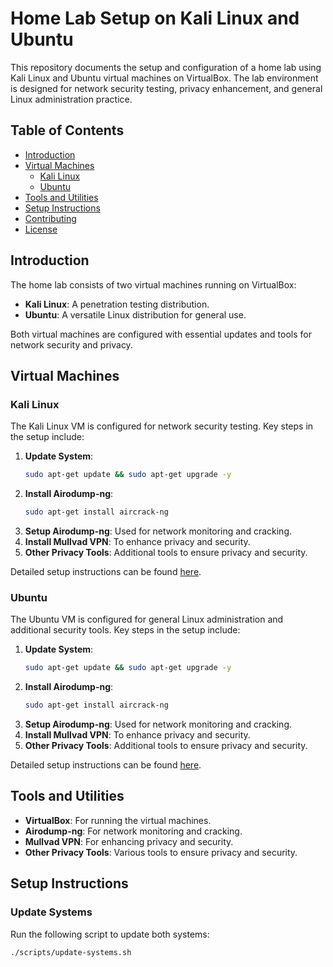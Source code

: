 # Home Lab Setup on Kali Linux and Ubuntu

This repository documents the setup and configuration of a home lab using Kali Linux and Ubuntu virtual machines on VirtualBox. The lab environment is designed for network security testing, privacy enhancement, and general Linux administration practice.

## Table of Contents
- [Introduction](#introduction)
- [Virtual Machines](#virtual-machines)
  - [Kali Linux](#kali-linux)
  - [Ubuntu](#ubuntu)
- [Tools and Utilities](#tools-and-utilities)
- [Setup Instructions](#setup-instructions)
- [Contributing](#contributing)
- [License](#license)

## Introduction
The home lab consists of two virtual machines running on VirtualBox:
- **Kali Linux**: A penetration testing distribution.
- **Ubuntu**: A versatile Linux distribution for general use.

Both virtual machines are configured with essential updates and tools for network security and privacy.

## Virtual Machines

### Kali Linux
The Kali Linux VM is configured for network security testing. Key steps in the setup include:
1. **Update System**:
    ```sh
    sudo apt-get update && sudo apt-get upgrade -y
    ```
2. **Install Airodump-ng**:
    ```sh
    sudo apt-get install aircrack-ng
    ```
3. **Setup Airodump-ng**: Used for network monitoring and cracking.
4. **Install Mullvad VPN**: To enhance privacy and security.
5. **Other Privacy Tools**: Additional tools to ensure privacy and security.

Detailed setup instructions can be found [here](kali-linux.md).

### Ubuntu
The Ubuntu VM is configured for general Linux administration and additional security tools. Key steps in the setup include:
1. **Update System**:
    ```sh
    sudo apt-get update && sudo apt-get upgrade -y
    ```
2. **Install Airodump-ng**:
    ```sh
    sudo apt-get install aircrack-ng
    ```
3. **Setup Airodump-ng**: Used for network monitoring and cracking.
4. **Install Mullvad VPN**: To enhance privacy and security.
5. **Other Privacy Tools**: Additional tools to ensure privacy and security.

Detailed setup instructions can be found [here](ubuntu.md).

## Tools and Utilities
- **VirtualBox**: For running the virtual machines.
- **Airodump-ng**: For network monitoring and cracking.
- **Mullvad VPN**: For enhancing privacy and security.
- **Other Privacy Tools**: Various tools to ensure privacy and security.

## Setup Instructions

### Update Systems
Run the following script to update both systems:
```sh
./scripts/update-systems.sh
